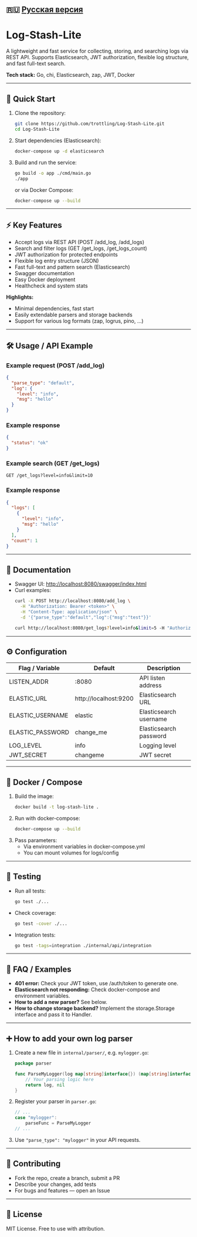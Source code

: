 ## 🇷🇺  [Русская версия](./README.md)

# Log-Stash-Lite

A lightweight and fast service for collecting, storing, and searching logs via REST API. Supports Elasticsearch, JWT
authorization, flexible log structure, and fast full-text search.

**Tech stack:** Go, chi, Elasticsearch, zap, JWT, Docker

---

## 🚀 Quick Start

1. Clone the repository:
   ```sh
   git clone https://github.com/trottling/Log-Stash-Lite.git
   cd Log-Stash-Lite
   ```
2. Start dependencies (Elasticsearch):
   ```sh
   docker-compose up -d elasticsearch
   ```
3. Build and run the service:
   ```sh
   go build -o app ./cmd/main.go
   ./app
   ```
   or via Docker Compose:
   ```sh
   docker-compose up --build
   ```

---

## ⚡️ Key Features

- Accept logs via REST API (POST /add_log, /add_logs)
- Search and filter logs (GET /get_logs, /get_logs_count)
- JWT authorization for protected endpoints
- Flexible log entry structure (JSON)
- Fast full-text and pattern search (Elasticsearch)
- Swagger documentation
- Easy Docker deployment
- Healthcheck and system stats

**Highlights:**

- Minimal dependencies, fast start
- Easily extendable parsers and storage backends
- Support for various log formats (zap, logrus, pino, ...)

---

## 🛠️ Usage / API Example

### Example request (POST /add_log)

```json
{
  "parse_type": "default",
  "log": {
    "level": "info",
    "msg": "hello"
  }
}
```

### Example response

```json
{
  "status": "ok"
}
```

### Example search (GET /get_logs)

```
GET /get_logs?level=info&limit=10
```

### Example response

```json
{
  "logs": [
    {
      "level": "info",
      "msg": "hello"
    }
  ],
  "count": 1
}
```

---

## 🔗 Documentation

- Swagger UI: [http://localhost:8080/swagger/index.html](http://localhost:8080/swagger/index.html)
- Curl examples:
  ```sh
  curl -X POST http://localhost:8080/add_log \
    -H "Authorization: Bearer <token>" \
    -H "Content-Type: application/json" \
    -d '{"parse_type":"default","log":{"msg":"test"}}'
  ```
  ```sh
  curl http://localhost:8080/get_logs?level=info&limit=5 -H "Authorization: Bearer <token>"
  ```

---

## ⚙️ Configuration

| Flag / Variable  | Default               | Description            |
|------------------|-----------------------|------------------------|
| LISTEN_ADDR      | :8080                 | API listen address     |
| ELASTIC_URL      | http://localhost:9200 | Elasticsearch URL      |
| ELASTIC_USERNAME | elastic               | Elasticsearch username |
| ELASTIC_PASSWORD | change_me             | Elasticsearch password |
| LOG_LEVEL        | info                  | Logging level          |
| JWT_SECRET       | changeme              | JWT secret             |

---

## 🐳 Docker / Compose

1. Build the image:
   ```sh
   docker build -t log-stash-lite .
   ```
2. Run with docker-compose:
   ```sh
   docker-compose up --build
   ```
3. Pass parameters:
    - Via environment variables in docker-compose.yml
    - You can mount volumes for logs/config

---

## 🧪 Testing

- Run all tests:
  ```sh
  go test ./...
  ```
- Check coverage:
  ```sh
  go test -cover ./...
  ```
- Integration tests:
  ```sh
  go test -tags=integration ./internal/api/integration
  ```

---

## 📝 FAQ / Examples

- **401 error:** Check your JWT token, use /auth/token to generate one.
- **Elasticsearch not responding:** Check docker-compose and environment variables.
- **How to add a new parser?** See below.
- **How to change storage backend?** Implement the storage.Storage interface and pass it to Handler.

---

## ➕ How to add your own log parser

1. Create a new file in `internal/parser/`, e.g. `mylogger.go`:
   ```go
   package parser

   func ParseMyLogger(log map[string]interface{}) (map[string]interface{}, error) {
       // Your parsing logic here
       return log, nil
   }
   ```
2. Register your parser in `parser.go`:
   ```go
   // ...
   case "mylogger":
       parseFunc = ParseMyLogger
   // ...
   ```
3. Use `"parse_type": "mylogger"` in your API requests.

---

## 💬 Contributing

- Fork the repo, create a branch, submit a PR
- Describe your changes, add tests
- For bugs and features — open an Issue

---

## 📄 License

MIT License. Free to use with attribution.
